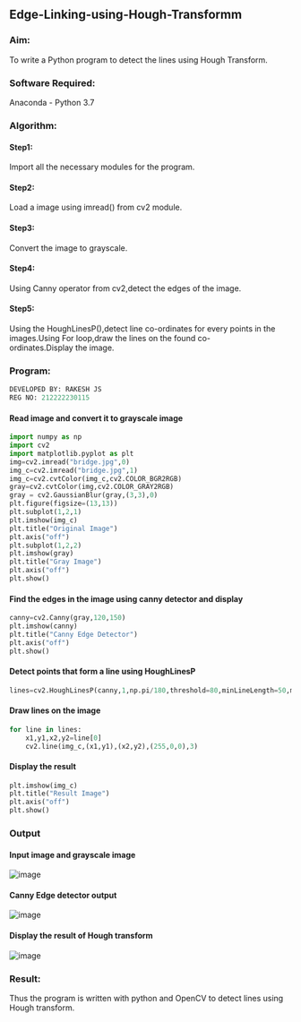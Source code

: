## Edge-Linking-using-Hough-Transformm
### Aim:
To write a Python program to detect the lines using Hough Transform.

### Software Required:
Anaconda - Python 3.7

### Algorithm:
#### Step1:

Import all the necessary modules for the program.
#### Step2:

Load a image using imread() from cv2 module.
#### Step3:

Convert the image to grayscale.
#### Step4:

Using Canny operator from cv2,detect the edges of the image.
#### Step5:

Using the HoughLinesP(),detect line co-ordinates for every points in the images.Using For loop,draw the lines on the found co-ordinates.Display the image.
### Program:
```python
DEVELOPED BY: RAKESH JS
REG NO: 212222230115
```
#### Read image and convert it to grayscale image
```python
import numpy as np
import cv2
import matplotlib.pyplot as plt
img=cv2.imread("bridge.jpg",0)
img_c=cv2.imread("bridge.jpg",1)
img_c=cv2.cvtColor(img_c,cv2.COLOR_BGR2RGB)
gray=cv2.cvtColor(img,cv2.COLOR_GRAY2RGB)
gray = cv2.GaussianBlur(gray,(3,3),0)
plt.figure(figsize=(13,13))
plt.subplot(1,2,1)
plt.imshow(img_c)
plt.title("Original Image")
plt.axis("off")
plt.subplot(1,2,2)
plt.imshow(gray)
plt.title("Gray Image")
plt.axis("off")
plt.show()
```
#### Find the edges in the image using canny detector and display
```python
canny=cv2.Canny(gray,120,150)
plt.imshow(canny)
plt.title("Canny Edge Detector")
plt.axis("off")
plt.show()
```
#### Detect points that form a line using HoughLinesP
```python
lines=cv2.HoughLinesP(canny,1,np.pi/180,threshold=80,minLineLength=50,maxLineGap=250)
```
#### Draw lines on the image
```python
for line in lines:
    x1,y1,x2,y2=line[0]
    cv2.line(img_c,(x1,y1),(x2,y2),(255,0,0),3)
```
#### Display the result
```python
plt.imshow(img_c)
plt.title("Result Image")
plt.axis("off")
plt.show()
```
### Output

#### Input image and grayscale image
![image](https://github.com/JoyceBeulah/Edge-Linking-using-Hough-Transformm/assets/118343698/3b00fa8f-d381-4a2f-bb71-5aac4c09a96e)


#### Canny Edge detector output
![image](https://github.com/JoyceBeulah/Edge-Linking-using-Hough-Transformm/assets/118343698/d1a5e506-a5e3-4661-b1f3-e600c6057b17)


#### Display the result of Hough transform
![image](https://github.com/JoyceBeulah/Edge-Linking-using-Hough-Transformm/assets/118343698/30847662-bb47-4a07-945e-5442d3f13851)

### Result:
Thus the program is written with python and OpenCV to detect lines using Hough transform.
